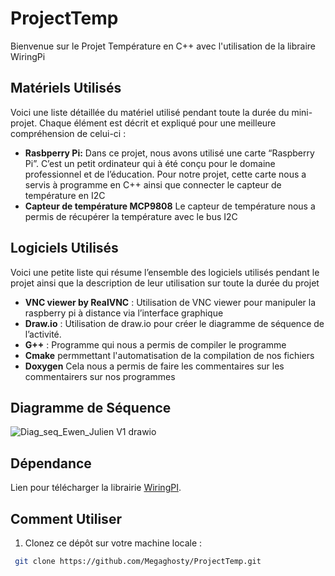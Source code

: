  # ProjectTemp
Bienvenue sur le Projet Température en C++ avec l'utilisation de la libraire WiringPi

## Matériels Utilisés 
Voici une liste détaillée du matériel utilisé pendant toute la durée du mini-projet. Chaque élément est décrit et expliqué pour une meilleure compréhension de celui-ci : 
- **Rasbperry Pi:** Dans ce projet, nous avons utilisé une carte “Raspberry Pi”. C’est un petit ordinateur qui à été conçu pour le domaine professionnel et de l’éducation. Pour notre projet, cette carte nous a servis à programme en C++  ainsi que connecter le capteur de température en I2C
- **Capteur de température MCP9808** Le capteur de température nous a permis de récupérer la température avec le bus I2C

## Logiciels Utilisés
Voici une petite liste qui résume l’ensemble des logiciels utilisés pendant le projet ainsi que la description de leur utilisation sur toute la durée du projet

- **VNC viewer by RealVNC** : Utilisation de VNC viewer pour manipuler la raspberry pi à distance via l’interface graphique
- **Draw.io** : Utilisation de draw.io pour créer le diagramme de séquence de l’activité.
- **G++** : Programme qui nous a permis de compiler le programme
- **Cmake** permmettant l'automatisation de la compilation de nos fichiers 
- **Doxygen** Cela nous a permis de faire les commentaires sur les commentairers sur nos programmes

## Diagramme de Séquence 
![Diag_seq_Ewen_Julien V1 drawio](https://github.com/user-attachments/assets/55fcde9a-f580-4177-82fb-8a610e044661)

## Dépendance
Lien pour télécharger la librairie  [WiringPI](https://github.com/WiringPi/WiringPi/releases).

## Comment Utiliser
 1. Clonez ce dépôt sur votre machine locale :
  ```bash
   git clone https://github.com/Megaghosty/ProjectTemp.git
